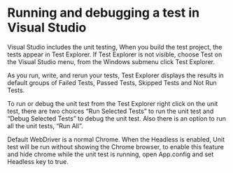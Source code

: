 # Running and debugging a test in Visual Studio

Visual Studio includes the unit testing, When you build the test project, the tests appear in Test Explorer. If Test Explorer is not visible, choose Test on the Visual Studio menu, from the Windows submenu click Test Explorer.

As you run, write, and rerun your tests, Test Explorer displays the results in default groups of Failed Tests, Passed Tests, Skipped Tests and Not Run Tests.

To run or debug the unit test from the Test Explorer right click on the unit test, there are two choices “Run Selected Tests” to run the unit test and “Debug Selected Tests” to debug the unit test. Also there is an option to run all the unit tests, “Run All”. 

Default WebDriver is a normal Chrome. When the Headless is enabled, Unit test will be run without showing the Chrome browser, to enable this feature and hide chrome while the unit test is running, open App.config and set Headless key to true.